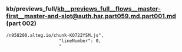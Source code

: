 ### kb/previews_full/kb__previews_full__flows__master-first__master-and-slot@auth.har.part059.md.part001.md (part 002)

```md
/n958200.alteg.io/chunk-KO722YSM.js",
                    "lineNumber": 0,
                    "
```

```
